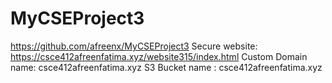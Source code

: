 # MyCSEProject3
https://github.com/afreenx/MyCSEProject3
Secure website:
https://csce412afreenfatima.xyz/website315/index.html
Custom Domain name: csce412afreenfatima.xyz
S3 Bucket name : csce412afreenfatima.xyz
